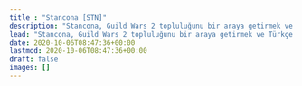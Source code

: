 ```yaml
---
title : "Stancona [STN]"
description: "Stancona, Guild Wars 2 topluluğunu bir araya getirmek ve Türkçe kaynak oluşturmak için kurulmuş bir guilddir."
lead: "Stancona, Guild Wars 2 topluluğunu bir araya getirmek ve Türkçe kaynak oluşturmak için kurulmuş bir guilddir."
date: 2020-10-06T08:47:36+00:00
lastmod: 2020-10-06T08:47:36+00:00
draft: false
images: []
---
```

